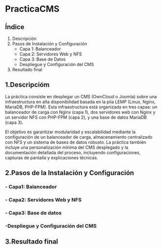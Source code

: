 # PracticaCMS 

## Índice
1. Descripción
2. Pasos de Instalación y Configuración  
    - Capa 1: Balanceador 
    - Capa 2: Servidores Web y NFS  
    - Capa 3: Base de Datos 
    - Despliegue y Configuración del CMS
3. Resultado final


## 1.Descripcióm

La práctica consiste en desplegar un CMS (OwnCloud o Joomla) sobre una infraestructura en alta disponibilidad basada en la pila LEMP (Linux, Nginx, MariaDB, PHP-FPM). Esta infraestructura está organizada en tres capas: un balanceador de carga con Nginx (capa 1), dos servidores web con Nginx y un servidor NFS con PHP-FPM (capa 2), y una base de datos MariaDB (capa 3).

El objetivo es garantizar modularidad y escalabilidad mediante la configuración de un balanceador de carga, almacenamiento centralizado con NFS y un sistema de bases de datos robusto. La práctica también incluye una personalización mínima del CMS desplegado y la documentación detallada del proceso, incluyendo configuraciones, capturas de pantalla y explicaciones técnicas.

## 2.Pasos de la Instalación y Configuración

### - Capa1: Balanceador

### - Capa2: Servidores Web y NFS

### - Capa3: Base de datos

### -Despliegue y Configuración del CMS

## 3.Resultado final


